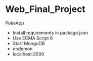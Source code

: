 # Web_Final_Project
PokeApp

- Install requirements in package.json
- Use ECMA Script 6
- Start MongoDB
- nodemon
- localhost:3000
